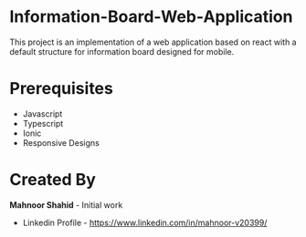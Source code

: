 # Information-Board-Web-Application

This project is an implementation of a web application based on react with a default structure for information board designed for mobile.

# Prerequisites
 - Javascript
 - Typescript
 - Ionic
 - Responsive Designs

 
 # Created By
 **Mahnoor Shahid** - Initial work
 - Linkedin Profile - https://www.linkedin.com/in/mahnoor-v20399/

